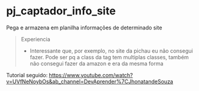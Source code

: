 # pj_captador_info_site
Pega e armazena em planilha informações de determinado site
> Experiencia
> - Interessante que, por exemplo, no site da pichau eu não consegui fazer. Pode ser pq a class da tag tem multiplas classes, também não consegui fazer da amazon e era da mesma forma

Tutorial seguido: https://www.youtube.com/watch?v=UVfNeNoybOs&ab_channel=DevAprender%7CJhonatandeSouza

